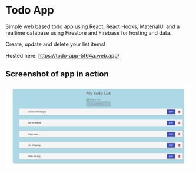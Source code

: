 # Todo App

Simple web based todo app using React, React Hooks, MaterialUI and a realtime database using Firestore and Firebase for hosting and data.

Create, update and delete your list items!

Hosted here: https://todo-app-5f64a.web.app/

## Screenshot of app in action

![Todo App](/images/todo.png)